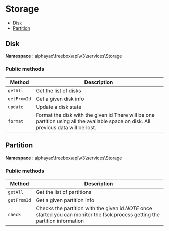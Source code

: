 # Storage

- [Disk](Storage.md#Disk)
- [Partition](Storage.md#Partition)


<a name="Disk"></a>
## Disk

**Namespace**  : alphayax\freebox\api\v3\services\Storage

### Public methods

| Method | Description |
|---|---|
| `getAll` | Get the list of disks | 
| `getFromId` | Get a given disk info | 
| `update` | Update a disk state | 
| `format` | Format the disk with the given id There will be one partition using all the available space on disk. All previous data will be lost. | 

<a name="Partition"></a>
## Partition

**Namespace**  : alphayax\freebox\api\v3\services\Storage

### Public methods

| Method | Description |
|---|---|
| `getAll` | Get the list of partitions | 
| `getFromId` | Get a given partition info | 
| `check` | Checks the partition with the given id *NOTE* once started you can monitor the fsck process getting the partition information | 
